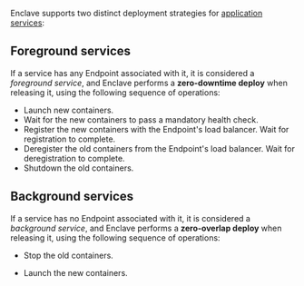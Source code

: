 Enclave supports two distinct deployment strategies for [application
services][about-services]:


## Foreground services

If a service has any Endpoint associated with it, it is considered a
_foreground service_, and Enclave performs a **zero-downtime deploy** when
releasing it, using the following sequence of operations:

- Launch new containers.
- Wait for the new containers to pass a mandatory health check.
- Register the new containers with the Endpoint's load balancer. Wait for
  registration to complete.
- Deregister the old containers from the Endpoint's load balancer. Wait for
  deregistration to complete.
- Shutdown the old containers.


## Background services

If a service has no Endpoint associated with it, it is considered a _background
service_, and Enclave performs a **zero-overlap deploy** when releasing it,
using the following sequence of operations:

- Stop the old containers.
- Launch the new containers.


  [about-services]: ./about-services
